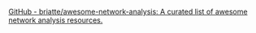 
[GitHub - briatte/awesome-network-analysis: A curated list of awesome network analysis resources.](https://github.com/briatte/awesome-network-analysis)
